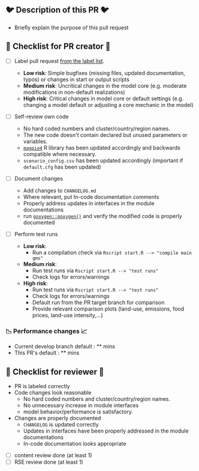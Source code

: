 ## :bird: Description of this PR :bird:

- Briefly explain the purpose of this pull request

## :wrench: Checklist for PR creator :wrench:

- [ ] Label pull request [from the label list](https://github.com/magpiemodel/magpie/labels).
  - **Low risk**: Simple bugfixes (missing files, updated documentation, typos) or changes  in start or output scripts
  - **Medium risk**: Uncritical changes in the model core (e.g. moderate modifications in non-default realizations)
  - **High risk**: Critical changes in model core or default settings (e.g. changing a model default or adjusting a core mechanic in the model)

- [ ] Self-review own code
  - No hard coded numbers and cluster/country/region names.
  - The new code doesn't contain declared but unused parameters or variables.
  - [`magpie4`](https://github.com/pik-piam/magpie4) R library has been updated accordingly and backwards compatible where necessary.
  - `scenario_config.csv` has been updated accordingly (important if `default.cfg` has been updated)

- [ ] Document changes 
  - Add changes to `CHANGELOG.md`
  - Where relevant, put In-code documentation comments
  - Properly address updates in interfaces in the module documentations
  - run [`goxygen::goxygen()`](https://github.com/pik-piam/goxygen) and verify the modified code is properly documented

- [ ] Perform test runs
  - **Low risk**: 
    - Run a compilation check via `Rscript start.R --> "compile main gms"`
  - **Medium risk**: 
    - Run test runs via `Rscript start.R --> "test runs"`
    - Check logs for errors/warnings
  - **High risk**:
    - Run test runs via `Rscript start.R --> "test runs"`
    - Check logs for errors/warnings
    - Default run from the PR target branch for comparison
    - Provide relevant comparison plots (land-use, emissions, food prices, land-use intensity,...)

### :chart_with_downwards_trend: Performance changes :chart_with_upwards_trend:
  
  - Current develop branch default : ** mins
  - This PR's default :  ** mins

## :rotating_light: Checklist for reviewer :rotating_light:

- PR is labeled correctly
- Code changes look reasonable
  - No hard coded numbers and cluster/country/region names.
  - No unnecessary increase in module interfaces
  - model behavior/performance is satisfactory.
- Changes are properly documented
  - `CHANGELOG` is updated correctly
  - Updates in interfaces have been properly addressed in the module documentations
  - In-code documentation looks appropriate
- [ ] content review done (at least 1)
- [ ] RSE review done (at least 1)
